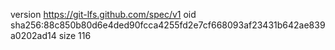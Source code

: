 version https://git-lfs.github.com/spec/v1
oid sha256:88c850b80d6e4ded90fcca4255fd2e7cf668093af23431b642ae839a0202ad14
size 116
